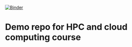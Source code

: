 [![Binder](https://mybinder.org/badge_logo.svg)](https://mybinder.org/v2/gh/guiwitz/hpc_cloud/master)


# Demo repo for HPC and cloud computing course
